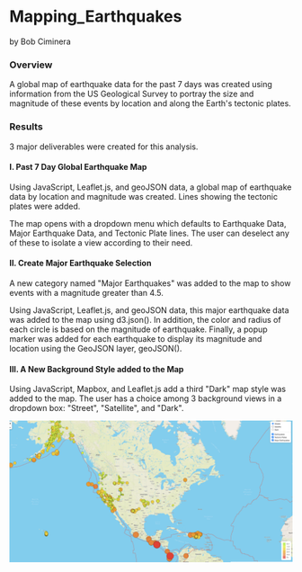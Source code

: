 # Mapping_Earthquakes
by Bob Ciminera

### Overview

A global map of earthquake data for the past 7 days was created using information from the US Geological Survey to portray the size and magnitude of these events by location and along the Earth's tectonic plates.

### Results

3 major deliverables were created for this analysis.

#### I. Past 7 Day Global Earthquake Map

Using JavaScript, Leaflet.js, and geoJSON data, a global map of earthquake data by location and magnitude was created.  Lines showing the tectonic plates were added.

The map opens with a dropdown menu which defaults to Earthquake Data, Major Earthquake Data, and Tectonic Plate lines.  The user can deselect any of these to isolate a view according to their need.

#### II. Create Major Earthquake Selection

A new category named "Major Earthquakes" was added to the map to show events with a magnitude greater than 4.5. 

Using JavaScript, Leaflet.js, and geoJSON data, this major earthquake data was added to the map using d3.json(). In addition, the color and radius of each circle is based on the magnitude of earthquake. Finally, a popup marker was added for each earthquake to display its magnitude and location using the GeoJSON layer, geoJSON().


#### III.  A New Background Style added to the Map

Using JavaScript, Mapbox, and Leaflet.js add a third "Dark" map style was added to the map.  The user has a choice among 3 background views in a dropdown box:  "Street", "Satellite", and "Dark".

<img src="https://github.com/rciminera/Mapping_Earthquakes/blob/main/Earthquake_Map.png" width = "800" >
